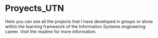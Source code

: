 # Proyects_UTN
Here you can see all the projects that I have developed in groups or alone within the learning framework of the Information Systems engineering career. Visit the readme for more information.
